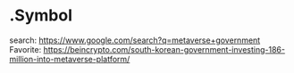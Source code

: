 # .Symbol
search: https://www.google.com/search?q=metaverse+government Favorite: https://beincrypto.com/south-korean-government-investing-186-million-into-metaverse-platform/
